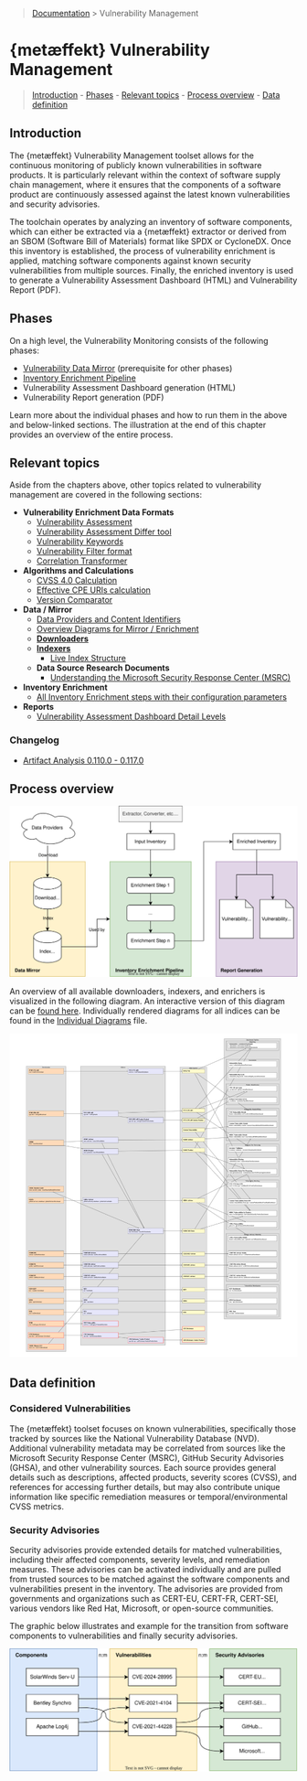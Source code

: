 > [Documentation](../README.md) >
> Vulnerability Management

# {metæffekt} Vulnerability Management

> [Introduction](#introduction) -
> [Phases](#phases) -
> [Relevant topics](#relevant-topics) -
> [Process overview](#process-overview) -
> [Data definition](#data-definition)

## Introduction

The {metæffekt} Vulnerability Management toolset allows for the continuous monitoring of publicly known
vulnerabilities in software products.
It is particularly relevant within the context of software supply chain management,
where it ensures that the components of a software product are continuously assessed against the latest known
vulnerabilities and security advisories.

The toolchain operates by analyzing an inventory of software components,
which can either be extracted via a {metæffekt} extractor or derived from an SBOM (Software Bill of Materials) format
like SPDX or CycloneDX.
Once this inventory is established, the process of vulnerability enrichment is applied,
matching software components against known security vulnerabilities from multiple sources.
Finally, the enriched inventory is used to generate a Vulnerability Assessment Dashboard (HTML) and
Vulnerability Report (PDF).

## Phases

On a high level, the Vulnerability Monitoring consists of the following phases:

- [Vulnerability Data Mirror](data-mirror/vulnerability-data-mirror.md) (prerequisite for other phases)
- [Inventory Enrichment Pipeline](inventory-enrichment/inventory-enrichment-pipeline.md)
- Vulnerability Assessment Dashboard generation (HTML)
- Vulnerability Report generation (PDF)

Learn more about the individual phases and how to run them in the above and below-linked sections.
The illustration at the end of this chapter provides an overview of the entire process.

## Relevant topics

Aside from the chapters above, other topics related to vulnerability management are covered in the following sections:

- **Vulnerability Enrichment Data Formats**
    - [Vulnerability Assessment](other-topics/vulnerability-assessment-file-gen-3.md)
    - [Vulnerability Assessment Differ tool](other-topics/vulnerability-status-differ.md)
    - [Vulnerability Keywords](other-topics/vulnerability-keywords.md)
    - [Vulnerability Filter format](other-topics/vulnerability-filter-format.md)
    - [Correlation Transformer](other-topics/correlation-transformer.md)
- **Algorithms and Calculations**
    - [CVSS 4.0 Calculation](other-topics/security/cvss-4.0-calculation.md)
    - [Effective CPE URIs calculation](other-topics/parsing-effective-cpe.md)
    - [Version Comparator](other-topics/version-comparator.md)
- **Data / Mirror**
    - [Data Providers and Content Identifiers](inventory-enrichment/content-identifiers.md)
    - [Overview Diagrams for Mirror / Enrichment](diagrams/individual-index-diagrams.md)
    - **[Downloaders](data-mirror/download.md)**
    - **[Indexers](data-mirror/index.md)**
        - [Live Index Structure](data-mirror/index-examples.md)
    - **Data Source Research Documents**
        - [Understanding the Microsoft Security Response Center (MSRC)](data-mirror/msrc/understanding-data.md)
- **Inventory Enrichment**
    - [All Inventory Enrichment steps with their configuration parameters](inventory-enrichment/inventory-enrichment-steps.md)
- **Reports**
    - [Vulnerability Assessment Dashboard Detail Levels](other-topics/vad-detail-levels.md)

### Changelog

- [Artifact Analysis 0.110.0 - 0.117.0](changelog/0.110.0-0.117.0.md)

## Process overview

![inventory-enrichment-overview.svg](inventory-enrichment-overview.svg)

An overview of all available downloaders, indexers, and enrichers is visualized in the following diagram.
An interactive version of this diagram can be [found here](large-overview-diagram.html).
Individually rendered diagrams for all indices can be found in the
[Individual Diagrams](diagrams/individual-index-diagrams.md) file.

<!-- to update this diagram, open the html file in a browser and press 's' to save the svg or 'p' for png -->
<!-- ![large-overview-diagram.svg](large-overview-diagram.svg) -->
![large-overview-diagram.png](large-overview-diagram.png)

## Data definition

### Considered Vulnerabilities

The {metæffekt} toolset focuses on known vulnerabilities,
specifically those tracked by sources like the National Vulnerability Database (NVD).
Additional vulnerability metadata may be correlated from sources like the Microsoft Security Response Center (MSRC),
GitHub Security Advisories (GHSA), and other vulnerability sources.
Each source provides general details such as descriptions, affected products, severity scores (CVSS),
and references for accessing further details, but may also contribute unique information like specific remediation
measures or temporal/environmental CVSS metrics.

### Security Advisories

Security advisories provide extended details for matched vulnerabilities,
including their affected components, severity levels, and remediation measures.
These advisories can be activated individually and are pulled from trusted sources to be matched against the software
components and vulnerabilities present in the inventory.
The advisories are provided from governments and organizations such as CERT-EU, CERT-FR, CERT-SEI,
various vendors like Red Hat, Microsoft, or open-source communities.

The graphic below illustrates and example for the transition from software components to vulnerabilities and finally
security advisories.

![from components to security advisories](component-vulnerability-advisory.svg)
